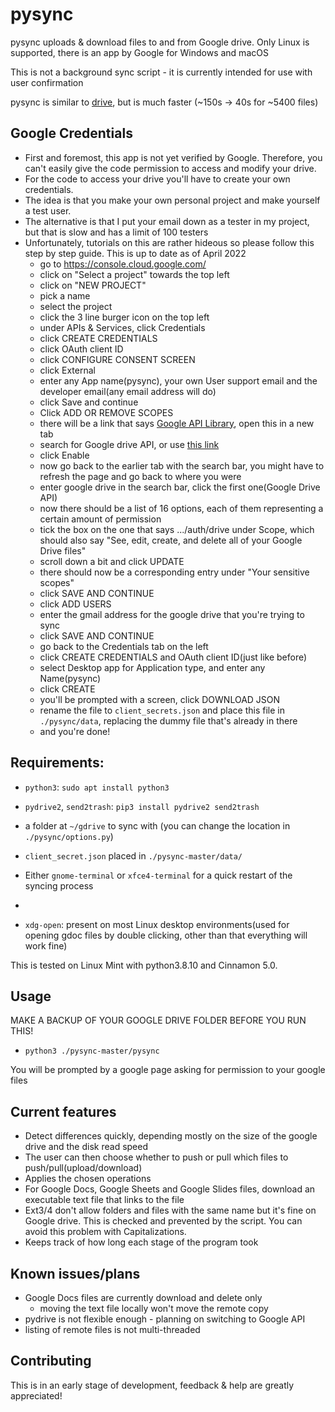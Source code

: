 # pysync

pysync uploads & download files to and from Google drive. Only Linux is supported, there is an app by Google for Windows and macOS 

This is not a background sync script - it is currently intended for use with user confirmation

pysync is similar to [drive](https://github.com/odeke-em/drive), but is much faster (~150s -> 40s for ~5400 files) 

## Google Credentials

- First and foremost, this app is not yet verified by Google. Therefore, you can't easily give the code permission to access and modify your drive.
- For the code to access your drive you'll have to create your own credentials.
- The idea is that you make your own personal project and make yourself a test user.
- The alternative is that I put your email down as a tester in my project, but that is slow and has a limit of 100 testers
- Unfortunately, tutorials on this are rather hideous so please follow this step by step guide. This is up to date as of April 2022
  -   go to https://console.cloud.google.com/
  -   click on "Select a project" towards the top left
  -   click on "NEW PROJECT"
  -   pick a name
  -   select the project
  -   click the 3 line burger icon on the top left
  -   under APIs & Services, click Credentials
  -   click CREATE CREDENTIALS
  -   click OAuth client ID
  -   click CONFIGURE CONSENT SCREEN
  -   click External
  -   enter any App name(pysync), your own User support email and the developer email(any email address will do)
  -   click Save and continue
  -   Click ADD OR REMOVE SCOPES
  -   there will be a link that says [Google API Library](https://console.cloud.google.com/apis/library), open this in a new tab
  -   search for Google drive API, or use [this link](https://console.cloud.google.com/apis/library/drive.googleapis.com)
  -   click Enable
  -   now go back to the earlier tab with the search bar, you might have to refresh the page and go back to where you were
  -   enter google drive in the search bar, click the first one(Google Drive API)
  -   now there should be a list of 16 options, each of them representing a certain amount of permission
  -   tick the box on the one that says .../auth/drive under Scope, which should also say "See, edit, create, and delete all of your Google Drive files"
  -   scroll down a bit and click UPDATE
  -   there should now be a corresponding entry under "Your sensitive scopes"
  -   click SAVE AND CONTINUE
  -   click ADD USERS
  -   enter the gmail address for the google drive that you're trying to sync
  -   click SAVE AND CONTINUE
  -   go back to the Credentials tab on the left
  -   click CREATE CREDENTIALS and OAuth client ID(just like before)
  -   select Desktop app for Application type, and enter any Name(pysync)
  -   click CREATE
  -   you'll be prompted with a screen, click DOWNLOAD JSON
  -   rename the file to `client_secrets.json` and place this file in `./pysync/data`, replacing the dummy file that's already in there
  -   and you're done!
  
## Requirements:

- `python3`: `sudo apt install python3`

- `pydrive2`, `send2trash`: `pip3 install pydrive2 send2trash`
  
- a folder at `~/gdrive` to sync with (you can change the location in `./pysync/options.py`)

- `client_secret.json` placed in `./pysync-master/data/`

- Either `gnome-terminal` or `xfce4-terminal` for a quick restart of the syncing process
- 
- `xdg-open`: present on most Linux desktop environments(used for opening gdoc files by double clicking, other than that everything will work fine)
   
This is tested on Linux Mint with python3.8.10 and Cinnamon 5.0. 

## Usage

MAKE A BACKUP OF YOUR GOOGLE DRIVE FOLDER BEFORE YOU RUN THIS!
- `python3 ./pysync-master/pysync`  

You will be prompted by a google page asking for permission to your google files


## Current features

- Detect differences quickly, depending mostly on the size of the google drive and the disk read speed
- The user can then choose whether to push or pull which files to push/pull(upload/download)
- Applies the chosen operations
- For Google Docs, Google Sheets and Google Slides files, download an executable text file that links to the file
- Ext3/4 don't allow folders and files with the same name but it's fine on Google drive. This is checked and prevented by the script. You can avoid this problem with Capitalizations.
- Keeps track of how long each stage of the program took


## Known issues/plans

- Google Docs files are currently download and delete only 
  - moving the text file locally won't move the remote copy
- pydrive is not flexible enough - planning on switching to Google API
- listing of remote files is not multi-threaded

## Contributing
This is in an early stage of development, feedback & help are greatly appreciated!
